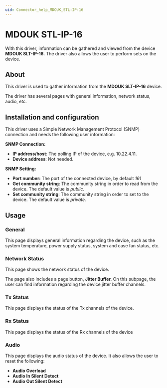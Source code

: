 ```yaml
---
uid: Connector_help_MDOUK_STL-IP-16
---
```


# MDOUK STL-IP-16

With this driver, information can be gathered and viewed from the device **MDOUK SLT-IP-16.** The driver also allows the user to perform sets on the device.

## About

This driver is used to gather information from the **MDOUK SLT-IP-16** device.

The driver has several pages with general information, network status, audio, etc.

## Installation and configuration

This driver uses a Simple Network Management Protocol (SNMP) connection and needs the following user information:

**SNMP Connection:**

- **IP address/host**: The polling IP of the device, e.g. 10.22.4.11.
- **Device address**: Not needed.

**SNMP Setting:**

- **Port number:** The port of the connected device, by default *161*
- **Get community string**: The community string in order to read from the device. The default value is *public*.
- **Set community string**: The community string in order to set to the device. The default value is *private.*

## Usage

### General

This page displays general information regarding the device, such as the system temperature, power supply status, system and case fan status, etc.

### Network Status

This page shows the network status of the device.

The page also includes a page button, **Jitter Buffer.** On this subpage, the user can find information regarding the device jitter buffer channels.

### Tx Status

This page displays the status of the Tx channels of the device.

### Rx Status

This page displays the status of the Rx channels of the device

### Audio

This page displays the audio status of the device. It also allows the user to reset the following:

- **Audio Overload**
- **Audio In Silent Detect**
- **Audio Out Silent Detect**
